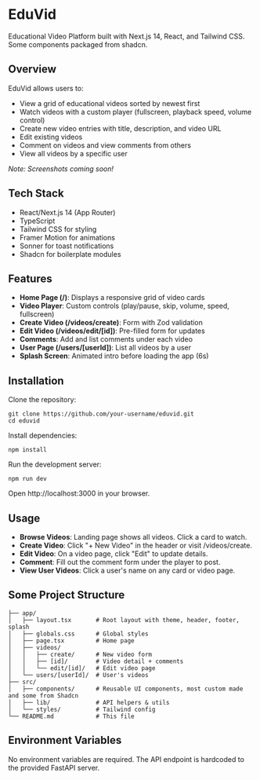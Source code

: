 # EduVid

Educational Video Platform built with Next.js 14, React, and Tailwind CSS. Some components packaged from shadcn.

## Overview

EduVid allows users to:

- View a grid of educational videos sorted by newest first
- Watch videos with a custom player (fullscreen, playback speed, volume control)
- Create new video entries with title, description, and video URL
- Edit existing videos
- Comment on videos and view comments from others
- View all videos by a specific user

*Note: Screenshots coming soon!*

## Tech Stack

- React/Next.js 14 (App Router)
- TypeScript
- Tailwind CSS for styling
- Framer Motion for animations
- Sonner for toast notifications
- Shadcn for boilerplate modules

## Features

- **Home Page (/)**: Displays a responsive grid of video cards
- **Video Player**: Custom controls (play/pause, skip, volume, speed, fullscreen)
- **Create Video (/videos/create)**: Form with Zod validation
- **Edit Video (/videos/edit/[id])**: Pre-filled form for updates
- **Comments**: Add and list comments under each video
- **User Page (/users/[userId])**: List all videos by a user
- **Splash Screen**: Animated intro before loading the app (6s)

## Installation

Clone the repository:

    git clone https://github.com/your-username/eduvid.git
    cd eduvid

Install dependencies:

    npm install

Run the development server:

    npm run dev

Open http://localhost:3000 in your browser.

## Usage

- **Browse Videos**: Landing page shows all videos. Click a card to watch.
- **Create Video**: Click "+ New Video" in the header or visit /videos/create.
- **Edit Video**: On a video page, click "Edit" to update details.
- **Comment**: Fill out the comment form under the player to post.
- **View User Videos**: Click a user's name on any card or video page.

## Some Project Structure

    ├── app/
    │   ├── layout.tsx       # Root layout with theme, header, footer, splash
    │   ├── globals.css      # Global styles
    │   ├── page.tsx         # Home page
    │   ├── videos/
    │   │   ├── create/      # New video form
    │   │   ├── [id]/        # Video detail + comments
    │   │   └── edit/[id]/   # Edit video page
    │   └── users/[userId]/  # User's videos
    ├── src/
    │   ├── components/      # Reusable UI components, most custom made and some from Shadcn
    │   ├── lib/             # API helpers & utils
    │   └── styles/          # Tailwind config
    └── README.md            # This file

## Environment Variables

No environment variables are required. The API endpoint is hardcoded to the provided FastAPI server.
